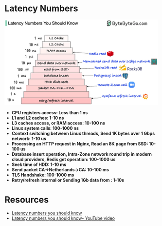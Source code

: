 # Latency Numbers

![](Operating-Systems/LatencyNumbers.png)

- **CPU registers access: Less than 1 ns**  
- **L1 and L2 caches: 1-10 ns**  
- **L3 caches access, or RAM access: 10-100 ns**
- **Linux system calls: 100-1000 ns**
- **Context switching between Linux threads, Send 1K bytes over 1 Gbps network: 1-10 us** 
- **Processing an HTTP request in Nginx, Read an 8K page from SSD: 10-100 us**  
- **Database insert operation, Intra-Zone network round trip in modern cloud providers, Redis get operation: 100-1000 us**
- **Seek time of HDD: 1-10 ms**
- **Send packet CA->Netherlands->CA: 10-100 ms**  
- **TLS Handshake: 100-1000 ms**
- **Retry/refresh internal or Sending 1Gb data from : 1-10s**  

# Resources

- [Latency numbers you should know](https://blog.bytebytego.com/p/ep22-latency-numbers-you-should-know)
- [Latency numbers you should know- YouTube video](https://www.youtube.com/watch?v=FqR5vESuKe0)